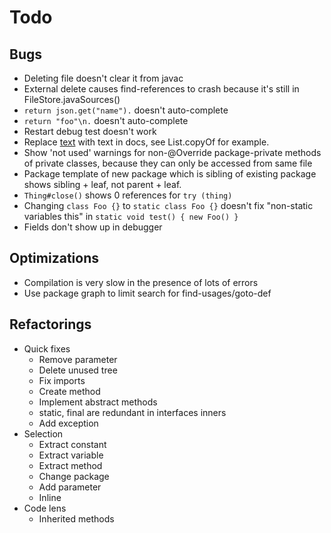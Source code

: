# Todo

## Bugs 
- Deleting file doesn't clear it from javac
- External delete causes find-references to crash because it's still in FileStore.javaSources()
- `return json.get("name").` doesn't auto-complete
- `return "foo"\n.` doesn't auto-complete
- Restart debug test doesn't work
- Replace <a href=...>text</a> with text in docs, see List.copyOf for example.
- Show 'not used' warnings for non-@Override package-private methods of private classes, because they can only be accessed from same file
- Package template of new package which is sibling of existing package shows sibling + leaf, not parent + leaf.
- `Thing#close()` shows 0 references for `try (thing)`
- Changing `class Foo {}` to `static class Foo {}` doesn't fix "non-static variables this" in `static void test() { new Foo() }`
- Fields don't show up in debugger

## Optimizations
- Compilation is very slow in the presence of lots of errors
- Use package graph to limit search for find-usages/goto-def

## Refactorings
- Quick fixes
    - Remove parameter
    - Delete unused tree
    - Fix imports
    - Create method
    - Implement abstract methods
    - static, final are redundant in interfaces inners
    - Add exception
- Selection
    - Extract constant
    - Extract variable
    - Extract method
    - Change package
    - Add parameter
    - Inline
- Code lens
    - Inherited methods